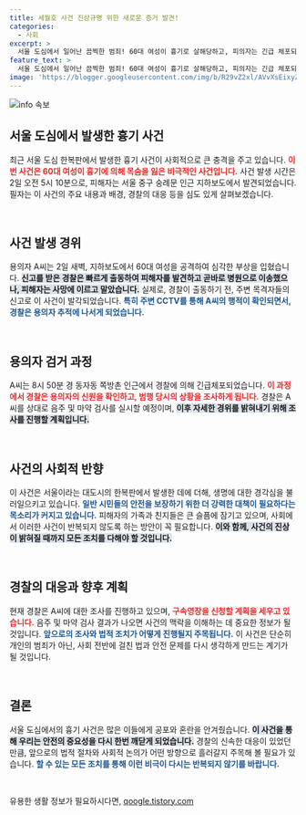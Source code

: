 ```yaml
---
title: 세월호 사건 진상규명 위한 새로운 증거 발견!
categories:
  - 사회
excerpt: >
  서울 도심에서 일어난 끔찍한 범죄! 60대 여성이 흉기로 살해당하고, 피의자는 긴급 체포되었습니다. 사건의 전말과 경찰의 수사 상황을 확인해보세요!
feature_text: >
  서울 도심에서 일어난 끔찍한 범죄! 60대 여성이 흉기로 살해당하고, 피의자는 긴급 체포되었습니다. 사건의 전말과 경찰의 수사 상황을 확인해보세요!
image: 'https://blogger.googleusercontent.com/img/b/R29vZ2xl/AVvXsEixyZcFfHzMRdzZMjFBmAUKJYCLCGyLL1o632UiGVXcaFdKo_bkvkuCioo0uUKlGfBVcT3P84aROyZIXSBEx3Aw5nCQ3pTgDom1WDC4m8eifvWiAmWEEVb4x6G_l8C0QH225ldMjyaFvpxGEBGNO37VmDTDMHGhJPq73UglMfDca1-0aw/s1600/blogspot.png'
---
```


<p><img src="https://blogger.googleusercontent.com/img/b/R29vZ2xl/AVvXsEixyZcFfHzMRdzZMjFBmAUKJYCLCGyLL1o632UiGVXcaFdKo_bkvkuCioo0uUKlGfBVcT3P84aROyZIXSBEx3Aw5nCQ3pTgDom1WDC4m8eifvWiAmWEEVb4x6G_l8C0QH225ldMjyaFvpxGEBGNO37VmDTDMHGhJPq73UglMfDca1-0aw/s1600/blogspot.png" alt="info 속보" /></p>

<h2 data-ke-size="size26">서울 도심에서 발생한 흉기 사건</h2>

<p data-ke-size="size16">최근 서울 도심 한복판에서 발생한 흉기 사건이 사회적으로 큰 충격을 주고 있습니다. <b><span style="color: #ee2323;">이번 사건은 60대 여성이 흉기에 의해 목숨을 잃은 비극적인 사건입니다.</span></b> 사건 발생 시간은 2일 오전 5시 10분으로, 피해자는 서울 중구 숭례문 인근 지하보도에서 발견되었습니다. 필자는 이 사건의 주요 내용과 배경, 경찰의 대응 등을 심도 있게 살펴보겠습니다.</p>

<p data-ke-size="size16">&nbsp;</p>

<h2 data-ke-size="size26">사건 발생 경위</h2>

<p data-ke-size="size16">용의자 A씨는 2일 새벽, 지하보도에서 60대 여성을 공격하여 심각한 부상을 입혔습니다. <b><span style="background-color: #21538527;">신고를 받은 경찰은 빠르게 출동하여 피해자를 발견하고 곧바로 병원으로 이송했으나, 피해자는 사망에 이르고 말았습니다.</span></b> 실제로, 경찰이 출동하기 전, 주변 목격자들의 신고로 이 사건이 발각되었습니다. <b><span style="color: #1a5490;">특히 주변 CCTV를 통해 A씨의 행적이 확인되면서, 경찰은 용의자 추적에 나서게 되었습니다.</span></b></p>

<p data-ke-size="size16">&nbsp;</p>

<h2 data-ke-size="size26">용의자 검거 과정</h2>

<p data-ke-size="size16">A씨는 8시 50분 경 동자동 쪽방촌 인근에서 경찰에 의해 긴급체포되었습니다. <b><span style="color: #ee2323;">이 과정에서 경찰은 용의자의 신원을 확인하고, 범행 당시의 상황을 조사하게 됩니다.</span></b> 경찰은 A씨를 상대로 음주 및 마약 검사를 실시할 예정이며, <b><span style="background-color: #21538527;">이후 자세한 경위를 밝혀내기 위해 조사를 진행할 계획입니다.</span></b></p>

<p data-ke-size="size16">&nbsp;</p>

<h2 data-ke-size="size26">사건의 사회적 반향</h2>

<p data-ke-size="size16">이 사건은 서울이라는 대도시의 한복판에서 발생한 데에 더해, 생명에 대한 경각심을 불러일으키고 있습니다. <b><span style="color: #1a5490;">일반 시민들의 안전을 보장하기 위한 더 강력한 대책이 필요하다는 목소리가 커지고 있습니다.</span></b> 피해자의 가족과 친지들은 큰 슬픔에 잠기고 있으며, 사회에서 이러한 사건이 반복되지 않도록 하는 방안이 꼭 필요합니다. <b><span style="background-color: #21538527;">이와 함께, 사건의 진상이 밝혀질 때까지 모든 조치를 다해야 할 것입니다.</span></b></p>

<p data-ke-size="size16">&nbsp;</p>

<h2 data-ke-size="size26">경찰의 대응과 향후 계획</h2>

<p data-ke-size="size16">현재 경찰은 A씨에 대한 조사를 진행하고 있으며, <b><span style="color: #ee2323;">구속영장을 신청할 계획을 세우고 있습니다.</span></b> 음주 및 마약 검사 결과가 나오면 사건의 맥락을 이해하는 데 중요한 정보가 될 것입니다. <b><span style="color: #1a5490;">앞으로의 조사와 법적 조치가 어떻게 진행될지 주목됩니다.</span></b> 이 사건은 단순히 개인의 범죄가 아닌, 사회 전반에 걸친 법과 안전 문제를 다시 생각하게 만드는 계기가 될 것입니다.</p>

<p data-ke-size="size16">&nbsp;</p>

<h2 data-ke-size="size26">결론</h2>

<p data-ke-size="size16">서울 도심에서의 흉기 사건은 많은 이들에게 공포와 혼란을 안겨줬습니다. <b><span style="background-color: #21538527;">이 사건을 통해 우리는 안전의 중요성을 다시 한번 깨닫게 되었습니다.</span></b> 경찰의 신속한 대응이 있었던 만큼, 앞으로의 법적 절차와 사회적 논의가 어떤 방향으로 흘러갈지 주목해 볼 필요가 있습니다. <b><span style="color: #1a5490;">할 수 있는 모든 조치를 통해 이런 비극이 다시는 반복되지 않기를 바랍니다.</span></b></p>

<p data-ke-size="size16">&nbsp;</p>
유용한 생활 정보가 필요하시다면, <a href="https://qoogle.tistory.com" rel="dofollow">qoogle.tistory.com</a>



